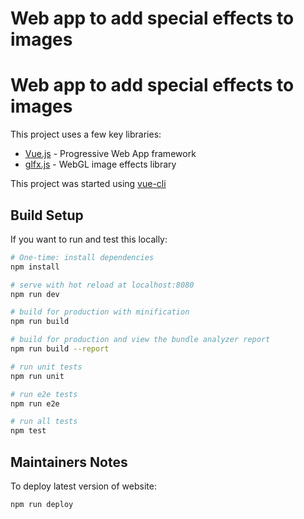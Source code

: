 # Web app to add special effects to images

# Web app to add special effects to images

This project uses a few key libraries:

- [Vue.js](https://vuejs.org/) - Progressive Web App framework
- [glfx.js](https://github.com/evanw/glfx.js) - WebGL image effects library

This project was started using [vue-cli](https://github.com/vuejs/vue-cli)


## Build Setup

If you want to run and test this locally:

``` bash
# One-time: install dependencies
npm install

# serve with hot reload at localhost:8080
npm run dev

# build for production with minification
npm run build

# build for production and view the bundle analyzer report
npm run build --report

# run unit tests
npm run unit

# run e2e tests
npm run e2e

# run all tests
npm test
```

## Maintainers Notes

To deploy latest version of website:

``` bash
npm run deploy
```

